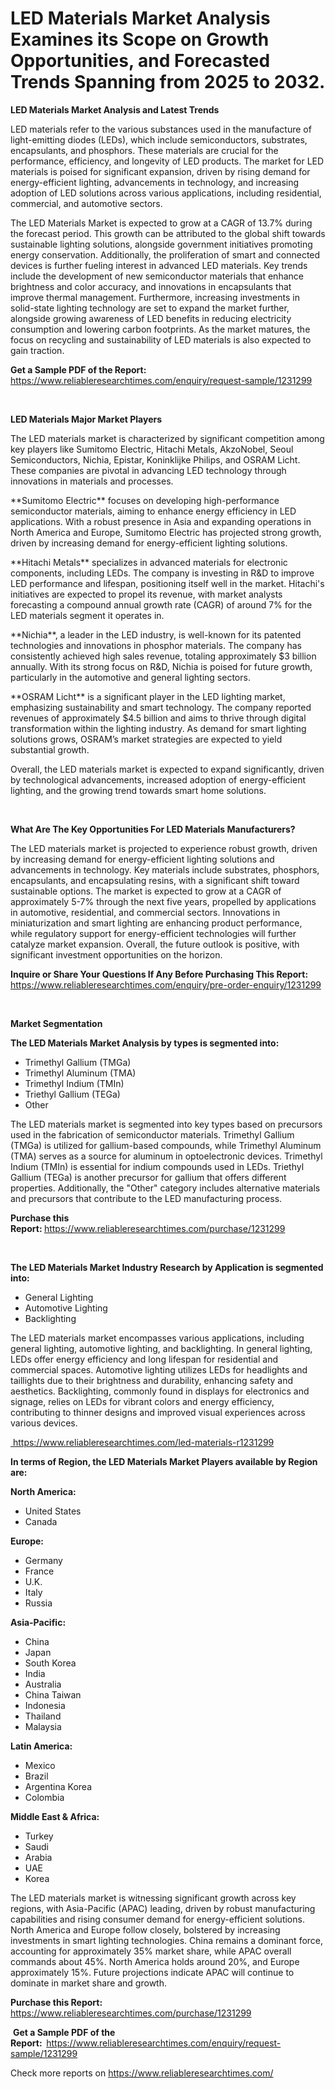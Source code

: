 <p><h1>LED Materials Market Analysis Examines its Scope on Growth Opportunities, and Forecasted Trends Spanning from 2025 to 2032.</h1></p><p><strong>LED Materials Market Analysis and Latest Trends</strong></p>
<p><p>LED materials refer to the various substances used in the manufacture of light-emitting diodes (LEDs), which include semiconductors, substrates, encapsulants, and phosphors. These materials are crucial for the performance, efficiency, and longevity of LED products. The market for LED materials is poised for significant expansion, driven by rising demand for energy-efficient lighting, advancements in technology, and increasing adoption of LED solutions across various applications, including residential, commercial, and automotive sectors.</p><p>The LED Materials Market is expected to grow at a CAGR of 13.7% during the forecast period. This growth can be attributed to the global shift towards sustainable lighting solutions, alongside government initiatives promoting energy conservation. Additionally, the proliferation of smart and connected devices is further fueling interest in advanced LED materials. Key trends include the development of new semiconductor materials that enhance brightness and color accuracy, and innovations in encapsulants that improve thermal management. Furthermore, increasing investments in solid-state lighting technology are set to expand the market further, alongside growing awareness of LED benefits in reducing electricity consumption and lowering carbon footprints. As the market matures, the focus on recycling and sustainability of LED materials is also expected to gain traction.</p></p>
<p><strong>Get a Sample PDF of the Report:&nbsp;</strong> <a href="https://www.reliableresearchtimes.com/enquiry/request-sample/1231299?utm_campaign=2183&utm_medium=2&utm_source=Github&utm_content=ia&utm_term=31012025&utm_id=led-materials">https://www.reliableresearchtimes.com/enquiry/request-sample/1231299</a></p>
<p>&nbsp;</p>
<p><strong>LED Materials Major Market Players</strong></p>
<p><p>The LED materials market is characterized by significant competition among key players like Sumitomo Electric, Hitachi Metals, AkzoNobel, Seoul Semiconductors, Nichia, Epistar, Koninklijke Philips, and OSRAM Licht. These companies are pivotal in advancing LED technology through innovations in materials and processes.</p><p>**Sumitomo Electric** focuses on developing high-performance semiconductor materials, aiming to enhance energy efficiency in LED applications. With a robust presence in Asia and expanding operations in North America and Europe, Sumitomo Electric has projected strong growth, driven by increasing demand for energy-efficient lighting solutions.</p><p>**Hitachi Metals** specializes in advanced materials for electronic components, including LEDs. The company is investing in R&D to improve LED performance and lifespan, positioning itself well in the market. Hitachi's initiatives are expected to propel its revenue, with market analysts forecasting a compound annual growth rate (CAGR) of around 7% for the LED materials segment it operates in.</p><p>**Nichia**, a leader in the LED industry, is well-known for its patented technologies and innovations in phosphor materials. The company has consistently achieved high sales revenue, totaling approximately $3 billion annually. With its strong focus on R&D, Nichia is poised for future growth, particularly in the automotive and general lighting sectors.</p><p>**OSRAM Licht** is a significant player in the LED lighting market, emphasizing sustainability and smart technology. The company reported revenues of approximately $4.5 billion and aims to thrive through digital transformation within the lighting industry. As demand for smart lighting solutions grows, OSRAM’s market strategies are expected to yield substantial growth.</p><p>Overall, the LED materials market is expected to expand significantly, driven by technological advancements, increased adoption of energy-efficient lighting, and the growing trend towards smart home solutions.</p></p>
<p>&nbsp;</p>
<p><strong>What Are The Key Opportunities For LED Materials Manufacturers?</strong></p>
<p><p>The LED materials market is projected to experience robust growth, driven by increasing demand for energy-efficient lighting solutions and advancements in technology. Key materials include substrates, phosphors, encapsulants, and encapsulating resins, with a significant shift toward sustainable options. The market is expected to grow at a CAGR of approximately 5-7% through the next five years, propelled by applications in automotive, residential, and commercial sectors. Innovations in miniaturization and smart lighting are enhancing product performance, while regulatory support for energy-efficient technologies will further catalyze market expansion. Overall, the future outlook is positive, with significant investment opportunities on the horizon.</p></p>
<p><strong>Inquire or Share Your Questions If Any Before Purchasing This Report:</strong> <a href="https://www.reliableresearchtimes.com/enquiry/pre-order-enquiry/1231299?utm_campaign=2183&utm_medium=2&utm_source=Github&utm_content=ia&utm_term=31012025&utm_id=led-materials">https://www.reliableresearchtimes.com/enquiry/pre-order-enquiry/1231299</a></p>
<p>&nbsp;</p>
<p><strong>Market Segmentation</strong></p>
<p><strong>The LED Materials Market Analysis by types is segmented into:</strong></p>
<p><ul><li>Trimethyl Gallium (TMGa)</li><li>Trimethyl Aluminum (TMA)</li><li>Trimethyl Indium (TMIn)</li><li>Triethyl Gallium (TEGa)</li><li>Other</li></ul></p>
<p><p>The LED materials market is segmented into key types based on precursors used in the fabrication of semiconductor materials. Trimethyl Gallium (TMGa) is utilized for gallium-based compounds, while Trimethyl Aluminum (TMA) serves as a source for aluminum in optoelectronic devices. Trimethyl Indium (TMIn) is essential for indium compounds used in LEDs. Triethyl Gallium (TEGa) is another precursor for gallium that offers different properties. Additionally, the "Other" category includes alternative materials and precursors that contribute to the LED manufacturing process.</p></p>
<p><strong>Purchase this Report:&nbsp;</strong><a href="https://www.reliableresearchtimes.com/purchase/1231299?utm_campaign=2183&utm_medium=2&utm_source=Github&utm_content=ia&utm_term=31012025&utm_id=led-materials">https://www.reliableresearchtimes.com/purchase/1231299</a></p>
<p>&nbsp;</p>
<p><strong>The LED Materials Market Industry Research by Application is segmented into:</strong></p>
<p><ul><li>General Lighting</li><li>Automotive Lighting</li><li>Backlighting</li></ul></p>
<p><p>The LED materials market encompasses various applications, including general lighting, automotive lighting, and backlighting. In general lighting, LEDs offer energy efficiency and long lifespan for residential and commercial spaces. Automotive lighting utilizes LEDs for headlights and taillights due to their brightness and durability, enhancing safety and aesthetics. Backlighting, commonly found in displays for electronics and signage, relies on LEDs for vibrant colors and energy efficiency, contributing to thinner designs and improved visual experiences across various devices.</p></p>
<p><a href="https://www.reliableresearchtimes.com/led-materials-r1231299?utm_campaign=2183&utm_medium=2&utm_source=Github&utm_content=ia&utm_term=31012025&utm_id=led-materials">&nbsp;https://www.reliableresearchtimes.com/led-materials-r1231299</a></p>
<p><strong>In terms of Region, the LED Materials Market Players available by Region are:</strong></p>
<p>
    <p> <strong> North America: </strong>
        <ul>
            <li>United States</li>
            <li>Canada</li>
        </ul>
        </p> 
    <p> <strong> Europe: </strong>
        <ul>
            <li>Germany</li>
            <li>France</li>
            <li>U.K.</li>
            <li>Italy</li>
            <li>Russia</li>
        </ul>
        </p> 
    <p> <strong> Asia-Pacific: </strong>
        <ul>
            <li>China</li>
            <li>Japan</li>
            <li>South Korea</li>
            <li>India</li>
            <li>Australia</li>
            <li>China Taiwan</li>
            <li>Indonesia</li>
            <li>Thailand</li>
            <li>Malaysia</li>
        </ul>
        </p> 
    <p> <strong> Latin America: </strong>
        <ul>
            <li>Mexico</li>
            <li>Brazil</li>
            <li>Argentina Korea</li>
            <li>Colombia</li>
        </ul>
        </p> 
    <p> <strong> Middle East & Africa: </strong>
        <ul>
            <li>Turkey</li>
            <li>Saudi</li>
            <li>Arabia</li>
            <li>UAE</li>
            <li>Korea</li>
        </ul>
    </p>
    </p>
<p><p>The LED materials market is witnessing significant growth across key regions, with Asia-Pacific (APAC) leading, driven by robust manufacturing capabilities and rising consumer demand for energy-efficient solutions. North America and Europe follow closely, bolstered by increasing investments in smart lighting technologies. China remains a dominant force, accounting for approximately 35% market share, while APAC overall commands about 45%. North America holds around 20%, and Europe approximately 15%. Future projections indicate APAC will continue to dominate in market share and growth.</p></p>
<p><strong>Purchase this Report: </strong><a href="https://www.reliableresearchtimes.com/purchase/1231299?utm_campaign=2183&utm_medium=2&utm_source=Github&utm_content=ia&utm_term=31012025&utm_id=led-materials">https://www.reliableresearchtimes.com/purchase/1231299</a></p>
<p>&nbsp;<strong>Get a Sample PDF of the Report:&nbsp;&nbsp;</strong><a href="https://www.reliableresearchtimes.com/enquiry/request-sample/1231299?utm_campaign=2183&utm_medium=2&utm_source=Github&utm_content=ia&utm_term=31012025&utm_id=led-materials">https://www.reliableresearchtimes.com/enquiry/request-sample/1231299</a></p>
<p><strong></strong></p>
<p>Check more reports on <a href="https://www.reliableresearchtimes.com/?utm_campaign=2183&utm_medium=2&utm_source=Github&utm_content=ia&utm_term=31012025&utm_id=led-materials">https://www.reliableresearchtimes.com/</a></p>